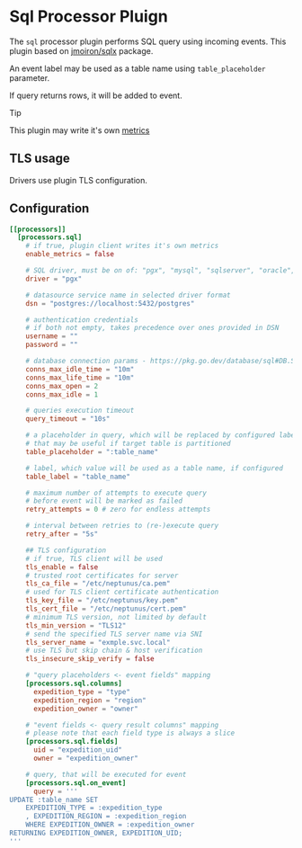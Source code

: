 # Sql Processor Pluign

The `sql` processor plugin performs SQL query using incoming events. This plugin based on [jmoiron/sqlx](https://github.com/jmoiron/sqlx) package.

An event label may be used as a table name using `table_placeholder` parameter.

If query returns rows, it will be added to event.

> [!TIP]  
> This plugin may write it's own [metrics](../../../docs/METRICS.md#db-pool)

## TLS usage
Drivers use plugin TLS configuration.

## Configuration
```toml
[[processors]]
  [processors.sql]
    # if true, plugin client writes it's own metrics
    enable_metrics = false

    # SQL driver, must be on of: "pgx", "mysql", "sqlserver", "oracle", "clickhouse"
    driver = "pgx"

    # datasource service name in selected driver format
    dsn = "postgres://localhost:5432/postgres"

    # authentication credentials
    # if both not empty, takes precedence over ones provided in DSN
    username = ""
    password = ""

    # database connection params - https://pkg.go.dev/database/sql#DB.SetConnMaxIdleTime
    conns_max_idle_time = "10m"
    conns_max_life_time = "10m"
    conns_max_open = 2
    conns_max_idle = 1

    # queries execution timeout
    query_timeout = "10s"

    # a placeholder in query, which will be replaced by configured label
    # that may be useful if target table is partitioned
    table_placeholder = ":table_name"

    # label, which value will be used as a table name, if configured
    table_label = "table_name"

    # maximum number of attempts to execute query
    # before event will be marked as failed
    retry_attempts = 0 # zero for endless attempts

    # interval between retries to (re-)execute query
    retry_after = "5s"

    ## TLS configuration
    # if true, TLS client will be used
    tls_enable = false
    # trusted root certificates for server
    tls_ca_file = "/etc/neptunus/ca.pem"
    # used for TLS client certificate authentication
    tls_key_file = "/etc/neptunus/key.pem"
    tls_cert_file = "/etc/neptunus/cert.pem"
    # minimum TLS version, not limited by default
    tls_min_version = "TLS12"
    # send the specified TLS server name via SNI
    tls_server_name = "exmple.svc.local"
    # use TLS but skip chain & host verification
    tls_insecure_skip_verify = false

    # "query placeholders <- event fields" mapping
    [processors.sql.columns]
      expedition_type = "type"
      expedition_region = "region"
      expedition_owner = "owner"

    # "event fields <- query result columns" mapping
    # please note that each field type is always a slice
    [processors.sql.fields]
      uid = "expedition_uid"
      owner = "expedition_owner"

    # query, that will be executed for event
    [processors.sql.on_event]
      query = '''
UPDATE :table_name SET
    EXPEDITION_TYPE = :expedition_type
    , EXPEDITION_REGION = :expedition_region
    WHERE EXPEDITION_OWNER = :expedition_owner
RETURNING EXPEDITION_OWNER, EXPEDITION_UID;
'''
```
